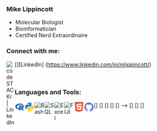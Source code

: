 ### Mike Lippincott
- Molecular Biologist
- Bioinformatician
- Certified Nerd Extraordinaire

### Connect with me:

[<img align="left" alt="codeSTACKr | LinkedIn" width="22px" src="https://cdn.jsdelivr.net/npm/simple-icons@v3/icons/linkedin.svg" />][LinkedIn] (https://www.linkedin.com/in/mlippincott/)


<br />

### Languages and Tools:

[<img align="left" alt="R" width="26px" src="/images/R.png" />]
[<img align="left" alt="Python" width="26px" src="/images/python.svg" />]
[<img align="left" alt="Bash" width="26px" src="" />]
[<img align="left" alt="SQL" width="26px" src="" />]
[<img align="left" alt="Excel" width="26px" src="" />] -->
[<img align="left" alt="FIJI" width="26px" src="https://upload.wikimedia.org/wikipedia/commons/thumb/5/55/FIJI_%28software%29_Logo.svg/1200px-FIJI_%28software%29_Logo.svg.png" />]
[<img align="left" alt="HTML" width="26px" src="/images/HTML.png" />]
[<img align="left" alt="github" width="26px" src="/images/github.svg" />]



<br />
<br />
